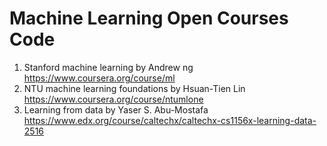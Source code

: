 Machine Learning Open Courses Code
================

1. Stanford machine learning by Andrew ng  https://www.coursera.org/course/ml
2. NTU machine learning foundations by Hsuan-Tien Lin https://www.coursera.org/course/ntumlone
3. Learning from data by Yaser S. Abu-Mostafa https://www.edx.org/course/caltechx/caltechx-cs1156x-learning-data-2516